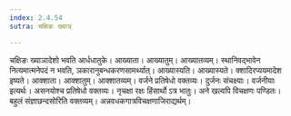 ```yaml
---
index: 2.4.54
sutra: चक्षिङः ख्याञ्

---
```

चक्षिङः ख्याञादेशो भवति आर्धधातुके। आख्याता। आख्यातुम्। आख्यातव्यम्। स्थानिवद्भावेन नित्यमात्मनेपदं न भवति, ञकारानुबन्धकरणसामर्थ्यात्। आख्यास्यति। आख्यास्यते। क्शादिरप्ययमादेश इष्यते। आक्शाता। आक्शातुम्। आक्शातव्यम्। वर्जने प्रतिषेधो वक्तव्यः। दुर्जनः संचक्ष्याः। वर्जनीयाः इत्यर्थः। असनयोश्च प्रतिषेधो वक्तव्यः। नृचक्षा रक्षः हिंसार्थो ऽत्र भातुः। अने खल्वपि विचक्षणः पण्डितः। बहुलं संज्ञाछन्दसोरिति वक्तव्यम्। अन्नवधकगात्रविचक्षणाजिराद्यर्थम्।